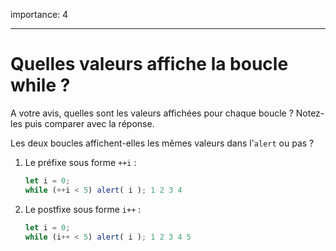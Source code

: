 importance: 4

---

# Quelles valeurs affiche la boucle while ?

A votre avis, quelles sont les valeurs affichées pour chaque boucle ?  Notez-les puis comparer avec la réponse.

Les deux boucles affichent-elles les mêmes valeurs dans l'`alert` ou pas ?

1. Le préfixe sous forme `++i` :

    ```js
    let i = 0;
    while (++i < 5) alert( i ); 1 2 3 4
    ```
2. Le postfixe sous forme `i++` :

    ```js
    let i = 0;
    while (i++ < 5) alert( i ); 1 2 3 4 5
    ```
